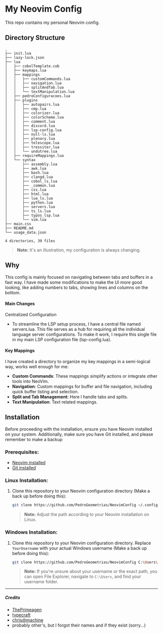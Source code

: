 # My Neovim Config

This repo contains my personal Neovim config.

## Directory Structure
```
.
├── init.lua
├── lazy-lock.json
├── lua
│   ├── cobolTemplate.cob
│   ├── keymaps.lua
│   ├── mappings
│   │   ├── customCommands.lua
│   │   ├── navigation.lua
│   │   ├── splitAndTab.lua
│   │   └── textManipulation.lua
│   ├── pedroConfiguracoes.lua
│   ├── plugins
│   │   ├── autopairs.lua
│   │   ├── cmp.lua
│   │   ├── colorizer.lua
│   │   ├── colorScheme.lua
│   │   ├── comment.lua
│   │   ├── discord.lua
│   │   ├── lsp-config.lua
│   │   ├── null-ls.lua
│   │   ├── plenary.lua
│   │   ├── telescope.lua
│   │   ├── tressiter.lua
│   │   └── undutree.lua
│   ├── requireMappings.lua
│   └── syntax
│       ├── assembly.lua
│       ├── awk.lua
│       ├── bash.lua
│       ├── clangd.lua
│       ├── cobol_ls.lua
│       ├── _common.lua
│       ├── css.lua
│       ├── html.lua
│       ├── lua_ls.lua
│       ├── python.lua
│       ├── servers.lua
│       ├── ts_ls.lua
│       ├── typos_lsp.lua
│       └── vim.lua
├── main.css
├── README.md
└── usage_data.json

4 directories, 39 files
```
> **Note:** It's an illustration, my configuration is always changing.

## Why

This config is mainly focused on navigating between tabs and buffers in a fast way. I have made some modifications to make the UI more good looking, like adding numbers to tabs, showing lines and columns on the bottom.

#### Main Changes
Centralized Configuration

- To streamline the LSP setup process, I have a central file named servers.lua. This file serves as a hub for requiring all the individual language server configurations. To make it work, I require this single file in my main LSP configuration file (lsp-config.lua).

#### Key Mappings

I have created a directory to organize my key mappings in a semi-logical way, works well enough for me:

- **Custom Commands**: These mappings simplify actions or integrate other tools into NeoVim.
- **Navigation**: Custom mappings for buffer and file navigation, including quick buffer listing and selection.
- **Split and Tab Management**: Here I handle tabs and splits.
- **Text Manipulation**: Text related mappings.


## Installation                                                                                                   
Before proceeding with the installation, ensure you have Neovim installed on your system. Additionally, make sure you have Git installed, and please remember to make a backup
       
### Prerequisites:

- [Neovim installed](https://neovim.io/)
- [Git installed](https://git-scm.com/book/en/v2/Getting-Started-Installing-Git)

### Linux Installation:

1. Clone this repository to your Neovim configuration directory (Make a back up before doing this):

    ```bash
    git clone https://github.com/PedroGeometrias/NeovimConfig ~/.config/nvim
    ```

    > **Note:** Adjust the path according to your Neovim installation on Linux.

### Windows Installation:

1. Clone this repository to your Neovim configuration directory. Replace `YourUsername` with your actual Windows username (Make a back up before doing this):

    ```bash
    git clone https://github.com/PedroGeometrias/NeovimConfig C:\Users\YourUsername\AppData\Local\nvim
    ```

    > **Note:** If you're unsure about your username or the exact path, you can open File Explorer, navigate to  `C:\Users`, and find your username folder.

---

##### Credits <a name="credits"></a>
- [ThePrimeagen](https://www.youtube.com/@ThePrimeagen)
- [typecraft](https://www.youtube.com/@typecraft_dev)
- [chris@machine](https://youtu.be/ctH-a-1eUME?si=K0w9GymVUW7bHsXj)
- probably other's, but I forgot their names and if they exist (sorry...)


